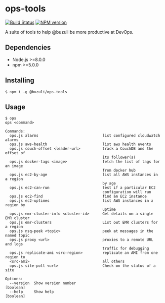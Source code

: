 # ops-tools
[![Build Status][travis-image]][travis-url]
[![NPM version][npm-image]][npm-url]

A suite of tools to help @buzuli be more productive at DevOps.

## Dependencies
- Node.js >=8.0.0
- npm >=5.0.0

## Installing
```
$ npm i -g @buzuli/ops-tools
```

## Usage
```
$ ops
ops <command>

Commands:
  ops.js alarms                             list configured cloudwatch alarms
  ops.js aws-health                         list aws health events
  ops.js couch-offset <leader-url>          track a CouchDB and the offset of
                                            its follower(s)
  ops.js docker-tags <image>                fetch the list of tags for an image
                                            from docker hub
  ops.js ec2-by-age                         list all AWS instances in a region
                                            by age
  ops.js ec2-can-run                        test if a particular EC2
                                            configuration will run
  ops.js ec2-find                           find an EC2 instance
  ops.js ec2-uptimes                        list AWS instances in a region by
                                            uptime
  ops.js emr-cluster-info <cluster-id>      Get details on a single EMR cluster
  ops.js emr-clusters                       List out EMR clusters for a region
  ops.js nsq-peek <topic>                   peek at messages in the named topic
  ops.js proxy <url>                        proxies to a remote URL and logs
                                            traffic for debugging
  ops.js replicate-ami <src-region>         replicate an AMI from one region to
  <src-ami>                                 all others
  ops.js site-poll <url>                    Check on the status of a site

Options:
  --version  Show version number                                       [boolean]
  --help     Show help                                                 [boolean]
```

[travis-url]: https://travis-ci.org/joeledwards/ops-tools
[travis-image]: https://img.shields.io/travis/joeledwards/ops-tools/master.svg
[npm-url]: https://www.npmjs.com/package/@buzuli/ops-tools
[npm-image]: https://img.shields.io/npm/v/@buzuli/ops-tools.svg

